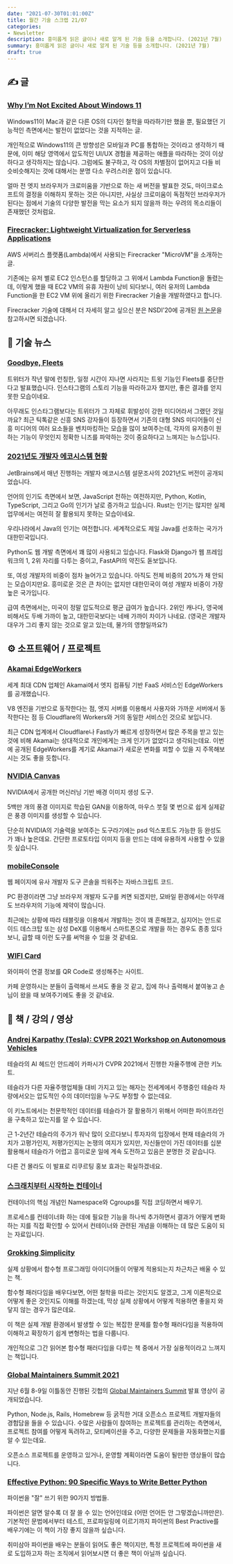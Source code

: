 ```yaml
---
date: "2021-07-30T01:01:00Z"
title: 월간 기술 스크랩 21/07
categories:
- Newsletter
description: 흥미롭게 읽은 글이나 새로 알게 된 기술 등을 소개합니다. (2021년 7월)
summary: 흥미롭게 읽은 글이나 새로 알게 된 기술 등을 소개합니다. (2021년 7월)
draft: true
---
```


## ✍️ 글

### [Why I’m Not Excited About Windows 11](https://medium.com/pcmag-access/why-im-not-excited-about-windows-11-590199b2c0ca)

Windows11이 Mac과 같은 다른 OS의 디자인 철학을 따라하기만 했을 뿐,
필요했던 기능적인 측면에서는 발전이 없었다는 것을 지적하는 글.

개인적으로 Windows11의 큰 방향성은 모바일과 PC를 통합하는 것이라고 생각하기 때문에,
이미 해당 영역에서 압도적인 UI/UX 경험을 제공하는 애플을 따라하는 것이 이상하다고 생각하지는 않습니다.
그럼에도 불구하고, 각 OS의 차별점이 없어지고 다들 비슷비슷해지는 것에 대해서는 분명 다소 우려스러운 점이 있습니다.

얼마 전 엣지 브라우저가 크로미움을 기반으로 하는 새 버전을 발표한 것도,
마이크로소프트의 결정을 이해하지 못하는 것은 아니지만,
사실상 크로미움이 독점적인 브라우저가 된다는 점에서 기술의 다양한 발전을 막는 요소가 되지 않을까 하는
우려의 목소리들이 존재했던 것처럼요.

### [Firecracker: Lightweight Virtualization for Serverless Applications](https://www.micahlerner.com/2021/06/17/firecracker-lightweight-virtualization-for-serverless-applications.html)

AWS 서버리스 플랫폼(Lambda)에서 사용되는 Firecracker "MicroVM"을 소개하는 글.

기존에는 유저 별로 EC2 인스턴스를 할당하고 그 위에서 Lambda Function을 돌렸는데,
이렇게 했을 때 EC2 VM의 유휴 자원이 낭비 되다보니, 여러 유저의 Lambda Function을 한 EC2 VM 위에 올리기 위한
Firecracker 기술을 개발하였다고 합니다.

Firecracker 기술에 대해서 더 자세히 알고 싶으신 분은 NSDI'20에 공개된 [원 논문](https://www.usenix.org/conference/nsdi20/presentation/agache)을 참고하시면 되겠습니다.

<!-- ## 📌 북마크 -->

## 📰 기술 뉴스

### [Goodbye, Fleets](https://blog.twitter.com/en_us/topics/product/2021/goodbye-fleets)

트위터가 작년 말에 런칭한, 일정 시간이 지나면 사라지는 트윗 기능인 Fleets를 중단한다고 발표했습니다.
인스타그램의 스토리 기능을 따라하고자 했지만, 좋은 결과를 얻지 못한 모습이네요.

아무래도 인스타그램보다는 트위터가 그 자체로 휘발성이 강한 미디어라서 그랬던 것일까요?
최근 틱톡같은 신흥 SNS 강자들이 등장하면서 기존의 대형 SNS 미디어들이 신흥 미디어의 여러 요소들을 벤치마킹하는 모습을 많이 보여주는데,
각자의 유저층이 원하는 기능이 무엇인지 정확한 니즈를 파악하는 것이 중요하다고 느껴지는 뉴스입니다.

### [2021년도 개발자 에코시스템 현황](https://blog.jetbrains.com/ko/blog/2021/07/16/the-state-of-developer-ecosystem-2021/)

JetBrains에서 매년 진행하는 개발자 에코시스템 설문조사의 2021년도 버전이 공개되었습니다.

언어의 인기도 측면에서 보면, JavaScript 천하는 여전하지만,
Python, Kotlin, TypeScript, 그리고 Go의 인기가 날로 증가하고 있습니다.
Rust는 인기는 많지만 실제 업무에서는 여전히 잘 활용되지 못하는 모습이네요.

우리나라에서 Java의 인기는 여전합니다. 세계적으로도 제일 Java를 선호하는 국가가 대한민국입니다.

Python도 웹 개발 측면에서 꽤 많이 사용되고 있습니다. Flask와 Django가 웹 프레임워크의 1, 2위 자리를 다투는 중이고,
FastAPI의 약진도 돋보입니다.

또, 여성 개발자의 비중이 점차 늘어가고 있습니다. 아직도 전체 비중의 20%가 채 안되는 모습이지만요.
흥미로운 것은 큰 차이는 없지만 대한민국이 여성 개발자 비중이 가장 높은 국가입니다.

급여 측면에서는, 미국이 정말 압도적으로 평균 급여가 높습니다.
2위인 캐나다, 영국에 비해서도 두배 가까이 높고, 대한민국보다는 네배 가까이 차이가 나네요.
(영국은 개발자 대우가 그리 좋지 않는 것으로 알고 있는데, 물가의 영향일까요?)


## ⚙️ 소프트웨어 / 프로젝트

### [Akamai EdgeWorkers](https://developer.akamai.com/akamai-edgeworkers-overview)

세계 최대 CDN 업체인 Akamai에서 엣지 컴퓨팅 기반 FaaS 서비스인 EdgeWorkers를 공개했습니다.

V8 엔진을 기반으로 동작한다는 점, 엣지 서버를 이용해서 사용자와 가까운 서버에서 동작한다는 점 등
Cloudflare의 Workers와 거의 동일한 서비스인 것으로 보입니다.

최근 CDN 업계에서 Cloudflare나 Fastly가 빠르게 성장하면서 많은 주목을 받고 있는 것에 비해
Akamai는 상대적으로 개인에게는 크게 인기가 없었다고 생각되는데요.
이번에 공개된 EdgeWorkers를 계기로 Akamai가 새로운 변화를 꾀할 수 있을 지 주목해보시는 것도 좋을 듯합니다.

### [NVIDIA Canvas](https://www.nvidia.com/en-gb/studio/canvas/)

NVIDIA에서 공개한 머신러닝 기반 배경 이미지 생성 도구.

5백만 개의 풍경 이미지로 학습된 GAN을 이용하여,
마우스 붓질 몇 번으로 쉽게 실제같은 풍경 이미지를 생성할 수 있습니다.

단순히 NVIDIA의 기술력을 보여주는 도구라기에는 psd 익스포트도 가능한 등 완성도가 꽤나 높은데요.
간단한 프로토타입 이미지 등을 만드는 데에 유용하게 사용할 수 있을 듯 싶습니다.

### [mobileConsole](https://www.hnldesign.nl/work/code/mobileconsole-javascript-console-for-mobile-devices/)

웹 페이지에 유사 개발자 도구 콘솔을 띄워주는 자바스크립트 코드.

PC 환경이라면 그냥 브라우저 개발자 도구를 켜면 되겠지만,
모바일 환경에서는 아무래도 브라우저의 기능에 제약이 많습니다.

최근에는 상황에 따라 태블릿을 이용해서 개발하는 것이 꽤 흔해졌고,
심지어는 안드로이드 데스크탑 또는 삼성 DeX를 이용해서 스마트폰으로 개발을 하는 경우도 종종 있다보니,
급할 때 이런 도구를 써먹을 수 있을 것 같네요.

### [WIFI Card](https://wificard.io/)

와이파이 연결 정보를 QR Code로 생성해주는 사이트.

카페 운영하시는 분들이 출력해서 쓰셔도 좋을 것 같고,
집에 하나 출력해서 붙여놓고 손님이 왔을 때 보여주기에도 좋을 것 같네요.


## 📙 책 / 강의 / 영상

### [Andrej Karpathy (Tesla): CVPR 2021 Workshop on Autonomous Vehicles](https://youtu.be/g6bOwQdCJrc)

테슬라의 AI 헤드인 안드레이 카파시가 CVPR 2021에서 진행한 자율주행에 관한 키노트.

테슬라가 다른 자율주행업체들 대비 가지고 있는 해자는
전세계에서 주행중인 테슬라 차량에서오는 압도적인 수의 데이터임을 누구도 부정할 수 없는데요.

이 키노트에서는 천문학적인 데이터를 테슬라가 잘 활용하기 위해서 어떠한 파이프라인을 구축하고 있는지를 알 수 있습니다.

근 1-2년간 테슬라의 주가가 워낙 많이 오르다보니 투자자의 입장에서 현재 테슬라의 가치가 고평가인지, 저평가인지는 논쟁의 여지가 있지만,
자신들만이 가진 데이터를 십분 활용해서 테슬라가 어렵고 흥미로운 일에 계속 도전하고 있음은 분명한 것 같습니다.

다른 건 몰라도 이 발표로 리쿠르팅 홍보 효과는 확실하겠네요.

### [스크래치부터 시작하는 컨테이너](https://m.youtube.com/watch?v=8fi7uSYlOdc)

컨테이너의 핵심 개념인 Namespace와 Cgroups를 직접 코딩하면서 배우기.

프로세스를 컨테이너화 하는 데에 필요한 기능을 하나씩 추가하면서
결과가 어떻게 변화하는 지를 직접 확인할 수 있어서 컨테이너와 관련된 개념을 이해하는 데 많은 도움이 되는 자료입니다.

### [Grokking Simplicity](https://www.amazon.com/Grokking-Simplicity-software-functional-thinking/dp/1617296201)

실제 상황에서 함수형 프로그래밍 아이디어들이 어떻게 적용되는지 차근차근 배울 수 있는 책.

함수형 패러다임을 배우다보면, 어떤 철학을 따르는 것인지도 알겠고, 그게 이론적으로 어떻게 좋은 것인지도 이해를 하겠는데,
막상 실제 상황에서 어떻게 적용하면 좋을지 와닿지 않는 경우가 많은데요.

이 책은 실제 개발 환경에서 발생할 수 있는 복잡한 문제를 함수형 패러다임을 적용하여 이해하고 확장하기 쉽게 변형하는 법을 다룹니다.

개인적으로 그간 읽어본 함수형 패러다임을 다루는 책 중에서 가장 실용적이라고 느껴지는 책입니다.

### [Global Maintainers Summit 2021](https://youtube.com/c/GitHub)

지난 6월 8-9일 이틀동안 진행된 깃헙의 [Global Maintainers Summit](https://globalmaintainersummit.github.com/) 발표 영상이 공개되었습니다.

Python, Node.js, Rails, Homebrew 등 굵직한 거대 오픈소스 프로젝트 개발자들의
경험담을 들을 수 있습니다.
수많은 사람들이 참여하는 프로젝트를 관리하는 측면에서,
프로젝트 참여를 어떻게 독려하고, 모티베이션을 주고, 다양한 문제들을 자동화했는지를 알 수 있는데요.

오픈소스 프로젝트를 운영하고 있거나, 운영할 계획이라면 도움이 될만한 영상들이 많습니다.

### [Effective Python: 90 Specific Ways to Write Better Python](https://www.amazon.com/Effective-Python-Specific-Software-Development/dp/0134853989)

파이썬을 "잘" 쓰기 위한 90가지 방법들.

파이썬은 알면 알수록 더 잘 쓸 수 있는 언어인데요 (어떤 언어든 안 그렇겠습니까만은).
기본적인 문법에서부터 테스트, 프로파일링에 이르기까지 파이썬의 Best Practive를 배우기에는 이 책이 가장 좋지 않을까 싶습니다.

취미삼아 파이썬을 배우는 분들이 읽어도 좋은 책이지만,
특정 프로젝트에 파이썬을 새로 도입하고자 하는 조직에서 읽어보시면 더 좋은 책이 아닐까 싶습니다.
